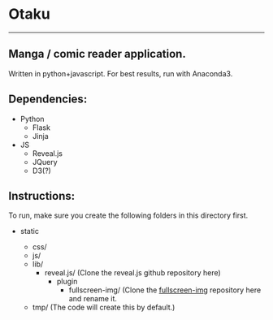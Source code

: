 # Otaku
---

Manga / comic reader application.
---


Written in python+javascript. For best results, run with Anaconda3.

Dependencies:
---

* Python
    - Flask
    - Jinja
* JS
    - Reveal.js
    - JQuery
    - D3(?)

Instructions:
---

To run, make sure you create the following folders in this directory first.

+ static
    
    * css/
    * js/
    * lib/
        - reveal.js/ (Clone the reveal.js github repository here)
            * plugin
                + fullscreen-img/ (Clone the [fullscreen-img](https://github.com/chrismetcalf/reveal.js-fullscreen-img) repository here and rename it.
    * tmp/ (The code will create this by default.)

